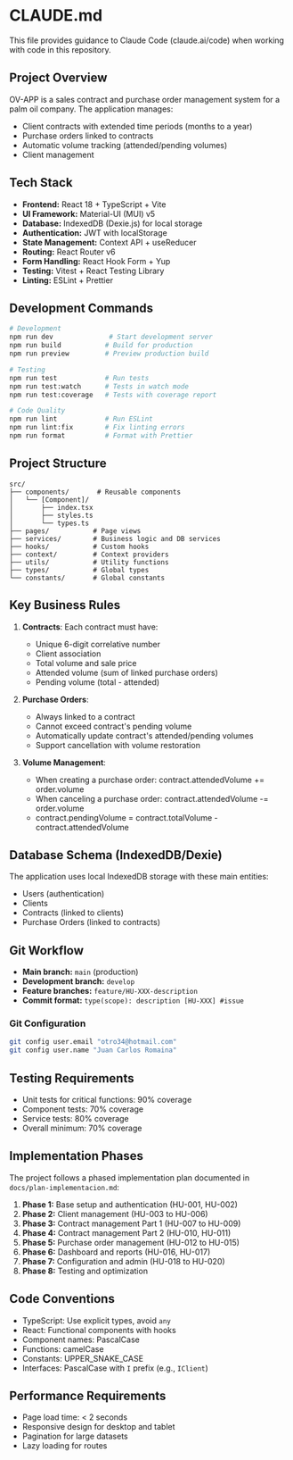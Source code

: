 # CLAUDE.md

This file provides guidance to Claude Code (claude.ai/code) when working with code in this repository.

## Project Overview

OV-APP is a sales contract and purchase order management system for a palm oil company. The application manages:
- Client contracts with extended time periods (months to a year)
- Purchase orders linked to contracts
- Automatic volume tracking (attended/pending volumes)
- Client management

## Tech Stack

- **Frontend:** React 18 + TypeScript + Vite
- **UI Framework:** Material-UI (MUI) v5
- **Database:** IndexedDB (Dexie.js) for local storage
- **Authentication:** JWT with localStorage
- **State Management:** Context API + useReducer
- **Routing:** React Router v6
- **Form Handling:** React Hook Form + Yup
- **Testing:** Vitest + React Testing Library
- **Linting:** ESLint + Prettier

## Development Commands

```bash
# Development
npm run dev              # Start development server
npm run build           # Build for production
npm run preview         # Preview production build

# Testing
npm run test            # Run tests
npm run test:watch      # Tests in watch mode
npm run test:coverage   # Tests with coverage report

# Code Quality
npm run lint            # Run ESLint
npm run lint:fix        # Fix linting errors
npm run format          # Format with Prettier
```

## Project Structure

```
src/
├── components/       # Reusable components
│   └── [Component]/
│       ├── index.tsx
│       ├── styles.ts
│       └── types.ts
├── pages/           # Page views
├── services/        # Business logic and DB services
├── hooks/           # Custom hooks
├── context/         # Context providers
├── utils/           # Utility functions
├── types/           # Global types
└── constants/       # Global constants
```

## Key Business Rules

1. **Contracts**: Each contract must have:
   - Unique 6-digit correlative number
   - Client association
   - Total volume and sale price
   - Attended volume (sum of linked purchase orders)
   - Pending volume (total - attended)

2. **Purchase Orders**:
   - Always linked to a contract
   - Cannot exceed contract's pending volume
   - Automatically update contract's attended/pending volumes
   - Support cancellation with volume restoration

3. **Volume Management**:
   - When creating a purchase order: contract.attendedVolume += order.volume
   - When canceling a purchase order: contract.attendedVolume -= order.volume
   - contract.pendingVolume = contract.totalVolume - contract.attendedVolume

## Database Schema (IndexedDB/Dexie)

The application uses local IndexedDB storage with these main entities:
- Users (authentication)
- Clients
- Contracts (linked to clients)
- Purchase Orders (linked to contracts)

## Git Workflow

- **Main branch:** `main` (production)
- **Development branch:** `develop`
- **Feature branches:** `feature/HU-XXX-description`
- **Commit format:** `type(scope): description [HU-XXX] #issue`

### Git Configuration
```bash
git config user.email "otro34@hotmail.com"
git config user.name "Juan Carlos Romaina"
```

## Testing Requirements

- Unit tests for critical functions: 90% coverage
- Component tests: 70% coverage
- Service tests: 80% coverage
- Overall minimum: 70% coverage

## Implementation Phases

The project follows a phased implementation plan documented in `docs/plan-implementacion.md`:

1. **Phase 1:** Base setup and authentication (HU-001, HU-002)
2. **Phase 2:** Client management (HU-003 to HU-006)
3. **Phase 3:** Contract management Part 1 (HU-007 to HU-009)
4. **Phase 4:** Contract management Part 2 (HU-010, HU-011)
5. **Phase 5:** Purchase order management (HU-012 to HU-015)
6. **Phase 6:** Dashboard and reports (HU-016, HU-017)
7. **Phase 7:** Configuration and admin (HU-018 to HU-020)
8. **Phase 8:** Testing and optimization

## Code Conventions

- TypeScript: Use explicit types, avoid `any`
- React: Functional components with hooks
- Component names: PascalCase
- Functions: camelCase
- Constants: UPPER_SNAKE_CASE
- Interfaces: PascalCase with `I` prefix (e.g., `IClient`)

## Performance Requirements

- Page load time: < 2 seconds
- Responsive design for desktop and tablet
- Pagination for large datasets
- Lazy loading for routes